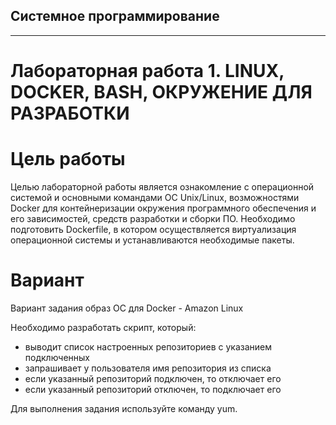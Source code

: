 ## Системное программирование
-------------
# Лабораторная работа 1. LINUX, DOCKER, BASH, ОКРУЖЕНИЕ ДЛЯ РАЗРАБОТКИ

# Цель работы
Целью лабораторной работы является ознакомление с операционной системой и основными командами ОС Unix/Linux, возможностями Docker для контейнеризации окружения программного обеспечения и его зависимостей, средств разработки и сборки ПО. Необходимо подготовить Dockerfile, в котором осуществляется виртуализация операционной системы и устанавливаются необходимые пакеты.

# Вариант

Вариант задания образ ОС для Docker - Amazon Linux

Необходимо разработать скрипт, который:

- выводит список настроенных репозиториев с указанием подключенных
- запрашивает у пользователя имя репозитория из списка
- если указанный репозиторий подключен, то отключает его
- если указанный репозиторий отключен, то подключает его

Для выполнения задания используйте команду yum.
